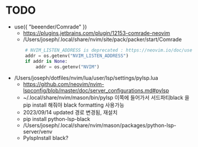 # TODO

- use({ "beeender/Comrade" })
    - https://plugins.jetbrains.com/plugin/12153-comrade-neovim
    - /Users/joseph/.local/share/nvim/site/pack/packer/start/Comrade
    ```python
        # NVIM_LISTEN_ADDRESS is deprecated : https://neovim.io/doc/user/deprecated.html
        addr = os.getenv("NVIM_LISTEN_ADDRESS")
        if addr is None:
            addr = os.getenv("NVIM")
    ```
- /Users/joseph/dotfiles/nvim/lua/user/lsp/settings/pylsp.lua
    - https://github.com/neovim/nvim-lspconfig/blob/master/doc/server_configurations.md#pylsp
    - ~/.local/share/nvim/mason/bin/pylsp 이쪽에 들어가서 서드파티black 을 pip install 해줘야 black formatting 사용가능
    - 2023/09/14 updated 경로 변경됨, 재설치
    - pip install python-lsp-black
    - /Users/joseph/.local/share/nvim/mason/packages/python-lsp-server/venv
    - PylspInstall black?
